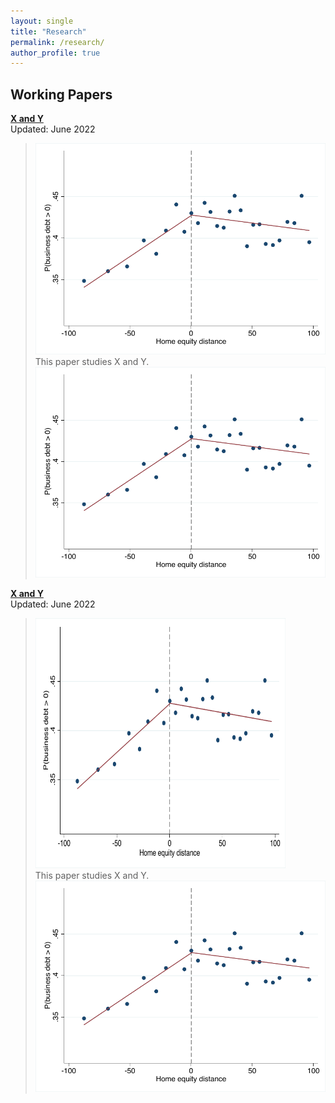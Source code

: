 ```yaml
---
layout: single
title: "Research"
permalink: /research/
author_profile: true
---
```


## Working Papers

**[X and Y](https://pikapikapoo.github.io/files/paper1.pdf)**  
Updated: June 2022  
><img src='/images/RDD_whether_biz_debt_binscatter.pdf'><br/>This paper studies X and Y. <br/><img src='/images/RDD_whether_biz_debt_binscatter.pdf'>

**[X and Y](https://pikapikapoo.github.io/files/paper1.pdf)**  
Updated: June 2022  
><img src="/images/RDD_whether_biz_debt_binscatter.pdf" width="400" height="400"><br/>This paper studies X and Y. <!-- ex --><br/><img src='/images/RDD_whether_biz_debt_binscatter.pdf'>
